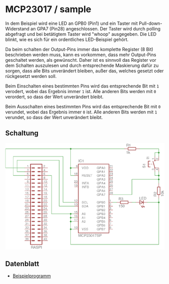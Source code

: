 # MCP23017 / sample


In dem Beispiel wird eine LED an GPB0 (Pin1) und ein Taster mit Pull-down-Widerstand an GPA7 (Pin28) angeschlossen. Der Taster wird durch polling abgefragt und bei betätigtem Taster wird "whoop" ausgegeben. Die LED blinkt, wie es sich für ein ordentliches LED-Beispiel gehört. 

Da beim schalten der Output-Pins immer das komplette Register (8 Bit) beschrieben werden muss, kann es vorkommen, dass mehr Output-Pins geschaltet werden, als gewünscht. Daher ist es sinnvoll das Register vor dem Schalten auszulesen und durch entsprechende Maskierung  dafür zu sorgen, dass alle Bits unverändert bleiben, außer das, welches gesetzt oder rückgesetzt werden soll.

Beim Einschalten eines bestimmten Pins wird das entsprechende Bit mit `1` verodert, wobei das Ergebnis immer `1` ist. Alle anderen Bits werden mit `0` verordert, so dass der Wert unverändert bleibt.

Beim Ausschalten eines bestimmten Pins wird das entsprechende Bit mit `0` verundet, wobei das Ergebnis immer `0` ist. Alle anderen Bits werden mit `1` verundet, so dass der Wert unverändert bleibt.

## Schaltung

![Beispielschaltung](mcp23017_sample.png)

## Datenblatt

- [Beispielprogramm](mcp23017_sample.py)
